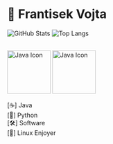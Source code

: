 # 👋 Frantisek Vojta

![GitHub Stats](https://github-readme-stats.vercel.app/api?username=frantisek-vojta&show_icons=true&theme=dark)
![Top Langs](https://github-readme-stats.vercel.app/api/top-langs/?username=frantisek-vojta&langs_count=10&layout=compact&exclude_repo=starbucks-vojta,animacce-JS)


<br> <img src="https://techstack-generator.vercel.app/python-icon.svg" alt="Java Icon" width="100">
<img src="https://techstack-generator.vercel.app/java-icon.svg" alt="Java Icon" width="100"> <br> 

    
[☕] Java  
[🐍] Python  
[🛠️] Software                                                                                                                                                                                                                                                                                                                                                                                                                                                                                                                                                                                                            
[🐧] Linux Enjoyer
